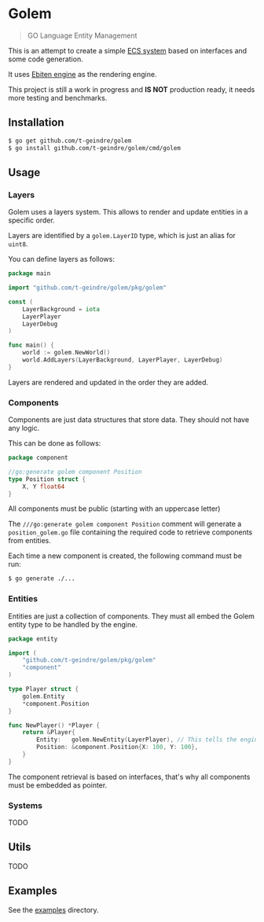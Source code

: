 # Golem

> GO Language Entity Management

This is an attempt to create a simple [ECS system](https://en.wikipedia.org/wiki/Entity_component_system) based on
interfaces and some code generation.

It uses [Ebiten engine](https://github.com/hajimehoshi/ebiten) as the rendering engine.

This project is still a work in progress and **IS NOT** production ready, it needs more testing and benchmarks. 

## Installation

```bash
$ go get github.com/t-geindre/golem
$ go install github.com/t-geindre/golem/cmd/golem
```

## Usage

### Layers

Golem uses a layers system. This allows to render and update entities in a specific order.

Layers are identified by a `golem.LayerID` type, which is just an alias for `uint8`.

You can define layers as follows:

```go
package main

import "github.com/t-geindre/golem/pkg/golem"

const (
	LayerBackground = iota
	LayerPlayer
	LayerDebug
)

func main() {
	world := golem.NewWorld()
	world.AddLayers(LayerBackground, LayerPlayer, LayerDebug)
}
```

Layers are rendered and updated in the order they are added.

### Components

Components are just data structures that store data. They should not have any logic.

This can be done as follows:

```go
package component

//go:generate golem component Position
type Position struct {
	X, Y float64
}
```

All components must be public (starting with an uppercase letter)

The `///go:generate golem component Position` comment  will generate a `position_golem.go` file containing the required code to retrieve components from entities.

Each time a new component is created, the following command must be run:

```bash
$ go generate ./...
```

### Entities

Entities are just a collection of components. They must all embed the Golem entity type to be handled by the engine.

```go
package entity

import (
	"github.com/t-geindre/golem/pkg/golem"
	"component"
)

type Player struct {
	golem.Entity
	*component.Position
}

func NewPlayer() *Player {
	return &Player{
		Entity:   golem.NewEntity(LayerPlayer), // This tells the engine to render and update the entity on the LayerPlayer
		Position: &component.Position{X: 100, Y: 100},
	}
}
```

The component retrieval is based on interfaces, that's why all components must be embedded as pointer.

### Systems

TODO

## Utils

TODO

## Examples

See the [examples](./examples) directory.